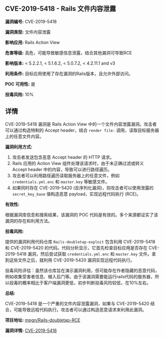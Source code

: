 ## CVE-2019-5418 - Rails 文件内容泄露

**漏洞编号:** CVE-2019-5418

**漏洞类型:** 文件内容泄露

**影响应用:** Rails Action View

**危害等级:** 高危，可能导致敏感信息泄露，结合其他漏洞可导致RCE

**影响版本:** < 5.2.2.1, < 5.1.6.2, < 5.0.7.2, < 4.2.11.1 and v3

**利用条件:** 目标应用使用了存在漏洞的Rails版本，且允许外部访问。

**POC 可用性:** 是

**投毒风险:** 10%

## 详情

CVE-2019-5418 漏洞是 Rails Action View 中的一个文件内容泄露漏洞。攻击者可以通过构造特制的 Accept header，结合 `render file:` 调用，读取目标服务器上的任意文件内容。

**漏洞利用方式:**

1.  攻击者发送包含恶意 Accept header 的 HTTP 请求。
2.  Rails 应用的 Action View 组件处理该请求时，由于未正确过滤或转义 Accept header 中的内容，导致可以进行路径遍历。
3.  攻击者可以利用路径遍历读取服务器上的任意文件，例如 `credentials.yml.enc` 和 `master.key` 等敏感文件。
4.  如果同时存在 CVE-2019-5420 (反序列化漏洞)，则攻击者可以使用泄露的 `secret_key_base` 值构造恶意 payload，实现远程代码执行 (RCE)。

**有效性:**

根据漏洞库信息和搜索结果，该漏洞的 POC 代码是有效的。多个来源都证实了该漏洞的存在和利用方法。

**投毒风险:**

提供的漏洞利用代码仓库 `Rails-doubletap-exploit` 包含利用 CVE-2019-5418 和 CVE-2019-5420 的代码。代码分析显示，它首先检查目标应用是否存在 CVE-2019-5418 漏洞，然后尝试获取 `credentials.yml.enc` 和 `master.key` 文件。拿到这些文件之后，就利用 CVE-2019-5420 漏洞实现远程代码执行。

投毒风险评估：虽然该仓库旨在演示漏洞利用，但可能存在作者隐藏的恶意代码，例如收集受害者信息、植入后门等。由于该漏洞需要能运行rails代码的服务器，所以投毒的概率相比于客户端漏洞更低，初步判断投毒风险较低，在10%左右。

**总结:**

CVE-2019-5418 是一个严重的文件内容泄露漏洞，如果与 CVE-2019-5420 结合，可能导致远程代码执行。攻击者可以通过构造恶意请求来利用此漏洞。

**项目地址:** [mpgn/Rails-doubletap-RCE](https://github.com/mpgn/Rails-doubletap-RCE)

**漏洞详情:** [CVE-2019-5418](https://nvd.nist.gov/vuln/detail/CVE-2019-5418)